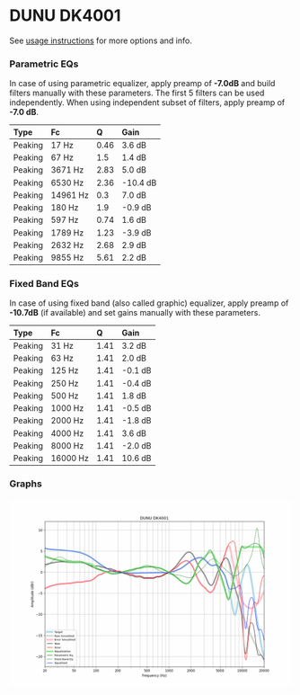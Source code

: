 # DUNU DK4001
See [usage instructions](https://github.com/jaakkopasanen/AutoEq#usage) for more options and info.

### Parametric EQs
In case of using parametric equalizer, apply preamp of **-7.0dB** and build filters manually
with these parameters. The first 5 filters can be used independently.
When using independent subset of filters, apply preamp of **-7.0 dB**.

| Type    | Fc       |    Q | Gain     |
|:--------|:---------|:-----|:---------|
| Peaking | 17 Hz    | 0.46 | 3.6 dB   |
| Peaking | 67 Hz    | 1.5  | 1.4 dB   |
| Peaking | 3671 Hz  | 2.83 | 5.0 dB   |
| Peaking | 6530 Hz  | 2.36 | -10.4 dB |
| Peaking | 14961 Hz | 0.3  | 7.0 dB   |
| Peaking | 180 Hz   | 1.9  | -0.9 dB  |
| Peaking | 597 Hz   | 0.74 | 1.6 dB   |
| Peaking | 1789 Hz  | 1.23 | -3.9 dB  |
| Peaking | 2632 Hz  | 2.68 | 2.9 dB   |
| Peaking | 9855 Hz  | 5.61 | 2.2 dB   |

### Fixed Band EQs
In case of using fixed band (also called graphic) equalizer, apply preamp of **-10.7dB**
(if available) and set gains manually with these parameters.

| Type    | Fc       |    Q | Gain    |
|:--------|:---------|:-----|:--------|
| Peaking | 31 Hz    | 1.41 | 3.2 dB  |
| Peaking | 63 Hz    | 1.41 | 2.0 dB  |
| Peaking | 125 Hz   | 1.41 | -0.1 dB |
| Peaking | 250 Hz   | 1.41 | -0.4 dB |
| Peaking | 500 Hz   | 1.41 | 1.8 dB  |
| Peaking | 1000 Hz  | 1.41 | -0.5 dB |
| Peaking | 2000 Hz  | 1.41 | -1.8 dB |
| Peaking | 4000 Hz  | 1.41 | 3.6 dB  |
| Peaking | 8000 Hz  | 1.41 | -2.0 dB |
| Peaking | 16000 Hz | 1.41 | 10.6 dB |

### Graphs
![](./DUNU%20DK4001.png)